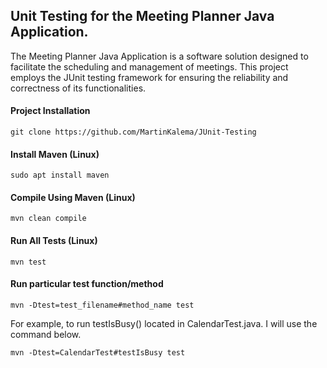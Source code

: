 ## Unit Testing for the Meeting Planner Java Application.
The Meeting Planner Java Application is a software solution designed to facilitate the scheduling and management of meetings. This project employs the JUnit testing framework for ensuring the reliability and correctness of its functionalities.

#### Project Installation
```
git clone https://github.com/MartinKalema/JUnit-Testing
```

#### Install Maven (Linux)
```
sudo apt install maven 
```
#### Compile Using Maven (Linux)
```
mvn clean compile
```

#### Run All Tests (Linux)
```
mvn test
```
#### Run particular test function/method
```
mvn -Dtest=test_filename#method_name test
```
For example, to run testIsBusy() located in CalendarTest.java. I will use the command below.

```
mvn -Dtest=CalendarTest#testIsBusy test
```
